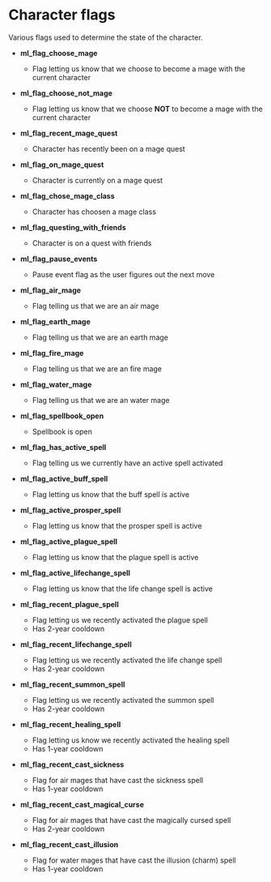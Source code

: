 # Character flags

Various flags used to determine the state of the character.

- **ml_flag_choose_mage**
    - Flag letting us know that we choose to become a mage with the current character

- **ml_flag_choose_not_mage**
    - Flag letting us know that we choose **NOT** to become a mage with the current character

- **ml_flag_recent_mage_quest**
    - Character has recently been on a mage quest

- **ml_flag_on_mage_quest**
    - Character is currently on a mage quest

- **ml_flag_chose_mage_class**
    - Character has choosen a mage class

- **ml_flag_questing_with_friends**
    - Character is on a quest with friends

- **ml_flag_pause_events**
    - Pause event flag as the user figures out the next move

- **ml_flag_air_mage**
    - Flag telling us that we are an air mage

- **ml_flag_earth_mage**
    - Flag telling us that we are an earth mage

- **ml_flag_fire_mage**
    - Flag telling us that we are an fire mage

- **ml_flag_water_mage**
    - Flag telling us that we are an water mage

- **ml_flag_spellbook_open**
    - Spellbook is open

- **ml_flag_has_active_spell**
    - Flag telling us we currently have an active spell activated

- **ml_flag_active_buff_spell**
    - Flag letting us know that the buff spell is active

- **ml_flag_active_prosper_spell**
    - Flag letting us know that the prosper spell is active

- **ml_flag_active_plague_spell**
    - Flag letting us know that the plague spell is active

- **ml_flag_active_lifechange_spell**
    - Flag letting us know that the life change spell is active

- **ml_flag_recent_plague_spell**
    - Flag letting us we recently activated the plague spell
    - Has 2-year cooldown

- **ml_flag_recent_lifechange_spell**
    - Flag letting us we recently activated the life change spell
    - Has 2-year cooldown

- **ml_flag_recent_summon_spell**
    - Flag letting us we recently activated the summon spell
    - Has 2-year cooldown

- **ml_flag_recent_healing_spell**
    - Flag letting us know we recently activated the healing spell
    - Has 1-year cooldown

- **ml_flag_recent_cast_sickness**
    - Flag for air mages that have cast the sickness spell
    - Has 1-year cooldown

- **ml_flag_recent_cast_magical_curse**
    - Flag for air mages that have cast the magically cursed spell
    - Has 2-year cooldown

- **ml_flag_recent_cast_illusion**
    - Flag for water mages that have cast the illusion (charm) spell
    - Has 1-year cooldown

